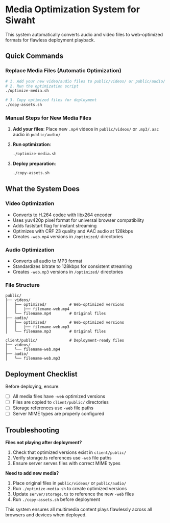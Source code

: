 # Media Optimization System for Siwaht

This system automatically converts audio and video files to web-optimized formats for flawless deployment playback.

## Quick Commands

### Replace Media Files (Automatic Optimization)
```bash
# 1. Add your new video/audio files to public/videos/ or public/audio/
# 2. Run the optimization script
./optimize-media.sh

# 3. Copy optimized files for deployment
./copy-assets.sh
```

### Manual Steps for New Media Files

1. **Add your files**: Place new `.mp4` videos in `public/videos/` or `.mp3/.aac` audio in `public/audio/`

2. **Run optimization**: 
   ```bash
   ./optimize-media.sh
   ```

3. **Deploy preparation**:
   ```bash
   ./copy-assets.sh
   ```

## What the System Does

### Video Optimization
- Converts to H.264 codec with libx264 encoder
- Uses yuv420p pixel format for universal browser compatibility
- Adds faststart flag for instant streaming
- Optimizes with CRF 23 quality and AAC audio at 128kbps
- Creates `-web.mp4` versions in `/optimized/` directories

### Audio Optimization
- Converts all audio to MP3 format
- Standardizes bitrate to 128kbps for consistent streaming
- Creates `-web.mp3` versions in `/optimized/` directories

### File Structure
```
public/
├── videos/
│   ├── optimized/          # Web-optimized versions
│   │   ├── filename-web.mp4
│   └── filename.mp4        # Original files
├── audio/
│   ├── optimized/          # Web-optimized versions
│   │   ├── filename-web.mp3
│   └── filename.mp3        # Original files

client/public/              # Deployment-ready files
├── videos/
│   └── filename-web.mp4
├── audio/
│   └── filename-web.mp3
```

## Deployment Checklist

Before deploying, ensure:
- [ ] All media files have `-web` optimized versions
- [ ] Files are copied to `client/public/` directories
- [ ] Storage references use `-web` file paths
- [ ] Server MIME types are properly configured

## Troubleshooting

**Files not playing after deployment?**
1. Check that optimized versions exist in `client/public/`
2. Verify storage.ts references use `-web` file paths
3. Ensure server serves files with correct MIME types

**Need to add new media?**
1. Place original files in `public/videos/` or `public/audio/`
2. Run `./optimize-media.sh` to create optimized versions
3. Update `server/storage.ts` to reference the new `-web` files
4. Run `./copy-assets.sh` before deployment

This system ensures all multimedia content plays flawlessly across all browsers and devices when deployed.